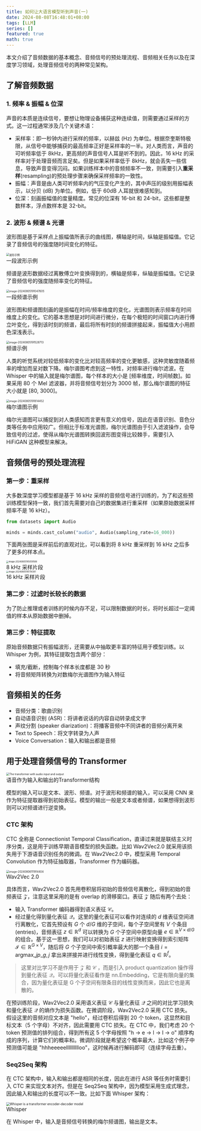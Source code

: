 ```yaml
---
title: 如何让大语言模型听到声音(一)
date: 2024-08-08T16:48:01+08:00
tags: [LLM]
series: []
featured: true
math: true
---
```



本文介绍了音频数据的基本概念、音频信号的预处理流程、音频相关任务以及在深度学习领域，处理音频信号的两种常见架构。

<!--more-->


## 了解音频数据

### 1. 频率 & 振幅 & 位深

声音的本质是连续信号，要想让物理设备捕获这种连续值，则需要通过采样的方式。这一过程通常涉及几个关键术语：
* 采样率：即一秒钟内进行采样的频率，以赫兹 (Hz) 为单位。根据奈奎斯特极限，从信号中能够捕获的最高频率正好是采样率的一半。对人类而言，声音的可听频率低于 8kHz，更高频的声音信号人耳是听不到的。因此，16 kHz 的采样率对于处理音频而言足矣。但是如果采样率低于 8kHz，就会丢失一些信息，导致声音变得沉闷。如果训练样本中的音频频率不一致，则需要引入**重采样**(resampling)的预处理步骤来确保采样频率的一致性。
* 振幅：声音是由人类可听频率内的气压变化产生的，其中声压的级别用振幅表示，以分贝 (dB) 为单位。例如，低于 60dB 人耳就很难感知到。
* 位深：刻画振幅值的度量精度。常见的位深有 16-bit 和 24-bit，这些都是整数样本，浮点数样本是 32-bit。

### 2. 波形 & 频谱 & 光谱

波形图是基于采样点上振幅值所表示的曲线图，横轴是时间，纵轴是振幅值。它记录了音频信号的强度随时间变化的特征。
<div class="image-container">
    <img src="https://cdn.jsdelivr.net/gh/zruiii/storage.zruiii.com@main/images/image-20240805190849457.png" alt="波形示例" style="zoom:50%;" />
    <div class="image-caption">一段波形示例</div>
</div>

频谱是波形数据经过离散傅立叶变换得到的，横轴是频率，纵轴是振幅值。它记录了音频信号的强度随频率变化的特征。
<div class="image-container">
  <img src="https://cdn.jsdelivr.net/gh/zruiii/storage.zruiii.com@main/images/image-20240805191047605.png" alt="image-20240805191047605" style="zoom:50%;" />
  <div class="image-caption">一段频谱示例</div>
</div>

波形图和频谱图刻画的是振幅在时间/频率维度的变化，光谱图则表示频率在时间维度上的变化。它的基本思想是对时间进行微分，在每个极短的时间窗口内进行傅立叶变化，得到该时刻的频谱，最后将所有时刻的频谱拼接起来，振幅值大小用颜色深浅表示。
<div class="image-container">
<img src="https://cdn.jsdelivr.net/gh/zruiii/storage.zruiii.com@main/images/image-20240805191528713.png" alt="image-20240805191528713" style="zoom:50%;" />
<div class="image-caption">频谱示例</div>
</div>


人类的听觉系统对较低频率的变化比对较高频率的变化更敏感，这种灵敏度随着频率的增加而呈对数下降。梅尔谱图考虑到这一特性，对频率进行梅尔滤波。在 Whisper 中的输入就是梅尔谱图，每个样本的大小是 [频率维度，时间帧数]。如果采用 80 个 Mel 滤波器，并将音频信号划分为 3000 帧，那么梅尔谱图的特征大小就是 [80, 3000]。
<div class="image-container">
<img src="https://cdn.jsdelivr.net/gh/zruiii/storage.zruiii.com@main/images/image-20240805191814452.png" alt="image-20240805191814452" style="zoom:50%;" />
<div class="image-caption">梅尔谱图示例</div>
</div>

梅尔光谱图可以捕捉到对人类感知而言更有意义的信号，因此在语音识别、音色分类等任务中应用较广。但相比于标准光谱图，梅尔光谱图由于引入滤波操作，会导致信号的过滤，使得从梅尔光谱图转换回波形图变得比较棘手，需要引入 HiFiGAN 这种模型来解决。


## 音频信号的预处理流程

### 第一步：重采样

大多数深度学习模型都是基于 16 kHz 采样的音频信号进行训练的，为了和这些预训练模型保持一致，我们首先需要对自己的数据集进行重采样（如果原始数据采样频率不是 16 kHz）。

```python
from datasets import Audio

minds = minds.cast_column("audio", Audio(sampling_rate=16_000))
```

下面两张图是采样前后的直观对比，可以看到将 8 kHz 重采样到 16 kHz 之后多了更多的样本点。

<div class="image-container">
<img src="https://cdn.jsdelivr.net/gh/zruiii/storage.zruiii.com@main/images/image-20240805195059588.png" alt="image-20240805195059588" style="zoom:40%;" />
<div class="image-caption">8 kHz 采样片段</div>
</div>

<div class="image-container">
<img src="https://cdn.jsdelivr.net/gh/zruiii/storage.zruiii.com@main/images/image-20240805195114381.png" alt="image-20240805195114381" style="zoom:40%;" />
<div class="image-caption">16 kHz 采样片段</div>
</div>

### 第二步：过滤时长较长的数据

为了防止推理或者训练的时候内存不足，可以限制数据的时长，将时长超过一定阈值的样本从原始数据中删掉。

### 第三步：特征提取

原始音频数据只有振幅波形，还需要从中抽取更丰富的特征用于模型训练。以 Whisper 为例，其特征提取包含两个部分：

* 填充/截断，控制每个样本长度都是 30 秒
* 将音频矩阵转换为对数梅尔光谱图作为输入特征

## 音频相关的任务

* 音频分类：歌曲识别
* 自动语音识别 (ASR)：将讲者说话的内容自动转录成文字
* 声纹分割 (speaker diarization)：将播客音频中不同讲者的音频分离开来
* Text to Speech：将文字转录为人声
* Voice Conversation：输入和输出都是音频

## 用于处理音频信号的 Transformer
<div class="image-container">
<img src="https://cdn.jsdelivr.net/gh/zruiii/storage.zruiii.com@main/images/transformers_blocks.png" alt="The transformer with audio input and output" style="zoom:50%;" />
<div class="image-caption">语音作为输入和输出的Transformer结构</div>
</div>

模型的输入可以是文本、波形、频谱。对于波形和频谱的输入，可以采用 CNN 来作为特征提取器得到初始表征。模型的输出一般是文本或者频谱，如果想得到波形则可以对频谱进行逆变换。

### CTC 架构

CTC 全称是 Connectionist Temporal Classification，直译过来就是联结主义时序分类，这是用于训练早期语音模型的损失函数。比如 Wav2Vec2.0 就采用该损失用于下游语音识别任务的微调。在 Wav2Vec2.0 中，模型采用 Temporal Convolution 作为特征抽取器，Transformer 作为编码器。
<div class="image-container">
<img src="https://cdn.jsdelivr.net/gh/zruiii/storage.zruiii.com@main/images/image-20240806111914404.png" alt="image-20240806111914404" style="zoom:50%;" />
<div class="image-caption">Wav2Vec 2.0</div>
</div>

具体而言，Wav2Vec2.0 首先用卷积层将初始的音频信号离散化，得到初始的音频表征 $\mathcal{Z}$，注意这里采用的是有 overlap 的滑移窗口。表征 $\mathcal{Z}$ 随后有两个去处：

* 输入 Transformer 编码器得到语义表征 $\mathcal{C}$。
* 经过量化得到量化表征 $\mathcal{Q}$。这里的量化表征可以看作对连续的 $d$ 维表征空间进行离散化，它首先预设有 $G$ 个 $d/G$ 维的子空间，每个子空间里有 $V$ 个条目 (entries)，音频表征 $z \in \mathbb{R}^{d}$ 可以转换为 $G$ 个子空间中原型向量 $e \in \mathbb{R}^{V \times d/G}$ 的组合。基于这一思想，我们可以对初始表征 $z$ 进行映射变换得到索引矩阵 $\mathcal{I} \in \mathbb{R}^{G \times V}$，随后将 $G$ 个子空间中索引概率最大的那一个条目 $i = \text{argmax}\_{j} p\_{g,j}$ 拿出来拼接并进行线性变换，得到量化表征 $q \in \mathbb{R}^{f}$。

> 这里对比学习不是作用于 $\mathcal{Z}$ 和 $\mathcal{C}$ ，而是引入 product quantization 操作得到量化表征 $\mathcal{Q}$。可以将量化表征看作是 nn.Embedding，它是有限向量的集合，因为量化表征是 G 个子空间有限条目的线性变换而来，因此它也是离散的。

在预训练阶段，Wav2Vec2.0 采用语义表征 $\mathcal{C}$ 与量化表征 $\mathcal{Q}$ 之间的对比学习损失和量化表征 $\mathcal{Q}$ 的熵作为损失函数。在微调阶段，Wav2Vec2.0 采用 CTC 损失。假设这里的音频对应文本是 "hello"，经过卷积后得到 20 个 token，这显然和目标文本（5 个字母）不对齐，因此需要用 CTC 损失。在 CTC 中，我们考虑 20 个 token 预测值的排列组合，得到所有这 5 个字母按照 "h -> e -> l -> l -> o" 顺序构成的序列，计算它们的概率和。微调阶段就是希望这个概率最大，比如这个例子中预测值可能是 "hhheeeeelllllllllloo"，这时候再进行解码即可（连续字母去重）。

### Seq2Seq 架构

在 CTC 架构中，输入和输出都是相同的长度，因此在进行 ASR 等任务时需要引入 CTC 来实现文本对齐。但是在 Seq2Seq 架构中，因为模型采用生成式理念，因此输入和输出的长度可以不一致。比如下面 Whisper 架构：
<div class="image-container">
<img src="https://cdn.jsdelivr.net/gh/zruiii/storage.zruiii.com@main/images/whisper_architecture.svg" alt="Whisper is a transformer encoder-decoder model" style="zoom:60%;" />
<div class="image-caption">Whisper</div>
</div>

在 Whisper 中，输入是音频信号转换的梅尔频谱图，输出是文本。






























